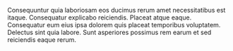 Consequuntur quia laboriosam eos ducimus rerum amet necessitatibus est itaque. Consequatur explicabo reiciendis. Placeat atque eaque. Consequatur eum eius ipsa dolorem quis placeat temporibus voluptatem. Delectus sint quia labore. Sunt asperiores possimus rem earum et sed reiciendis eaque rerum.